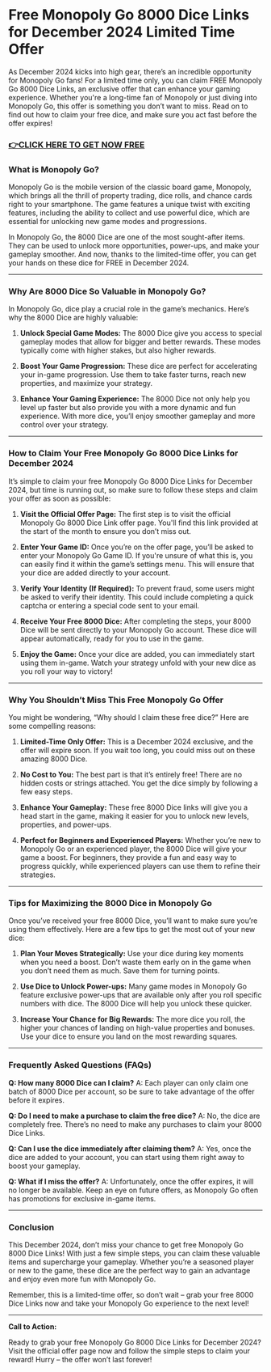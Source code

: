 # Free Monopoly Go 8000 Dice Links for December 2024 Limited Time Offer

As December 2024 kicks into high gear, there’s an incredible opportunity for Monopoly Go fans! For a limited time only, you can claim FREE Monopoly Go 8000 Dice Links, an exclusive offer that can enhance your gaming experience. Whether you're a long-time fan of Monopoly or just diving into Monopoly Go, this offer is something you don’t want to miss. Read on to find out how to claim your free dice, and make sure you act fast before the offer expires!

### [👉CLICK HERE TO GET NOW FREE](https://cutt.ly/teZ5lji3)

### What is Monopoly Go?

Monopoly Go is the mobile version of the classic board game, Monopoly, which brings all the thrill of property trading, dice rolls, and chance cards right to your smartphone. The game features a unique twist with exciting features, including the ability to collect and use powerful dice, which are essential for unlocking new game modes and progressions.

In Monopoly Go, the 8000 Dice are one of the most sought-after items. They can be used to unlock more opportunities, power-ups, and make your gameplay smoother. And now, thanks to the limited-time offer, you can get your hands on these dice for FREE in December 2024.

---

### Why Are 8000 Dice So Valuable in Monopoly Go?

In Monopoly Go, dice play a crucial role in the game’s mechanics. Here’s why the 8000 Dice are highly valuable:

1. **Unlock Special Game Modes:** The 8000 Dice give you access to special gameplay modes that allow for bigger and better rewards. These modes typically come with higher stakes, but also higher rewards.

2. **Boost Your Game Progression:** These dice are perfect for accelerating your in-game progression. Use them to take faster turns, reach new properties, and maximize your strategy.

3. **Enhance Your Gaming Experience:** The 8000 Dice not only help you level up faster but also provide you with a more dynamic and fun experience. With more dice, you’ll enjoy smoother gameplay and more control over your strategy.

---

### How to Claim Your Free Monopoly Go 8000 Dice Links for December 2024

It’s simple to claim your free Monopoly Go 8000 Dice Links for December 2024, but time is running out, so make sure to follow these steps and claim your offer as soon as possible:

1. **Visit the Official Offer Page:** The first step is to visit the official Monopoly Go 8000 Dice Link offer page. You'll find this link provided at the start of the month to ensure you don’t miss out.

2. **Enter Your Game ID:** Once you’re on the offer page, you’ll be asked to enter your Monopoly Go Game ID. If you're unsure of what this is, you can easily find it within the game’s settings menu. This will ensure that your dice are added directly to your account.

3. **Verify Your Identity (If Required):** To prevent fraud, some users might be asked to verify their identity. This could include completing a quick captcha or entering a special code sent to your email.

4. **Receive Your Free 8000 Dice:** After completing the steps, your 8000 Dice will be sent directly to your Monopoly Go account. These dice will appear automatically, ready for you to use in the game.

5. **Enjoy the Game:** Once your dice are added, you can immediately start using them in-game. Watch your strategy unfold with your new dice as you roll your way to victory!

---

### Why You Shouldn’t Miss This Free Monopoly Go Offer

You might be wondering, “Why should I claim these free dice?” Here are some compelling reasons:

1. **Limited-Time Only Offer:** This is a December 2024 exclusive, and the offer will expire soon. If you wait too long, you could miss out on these amazing 8000 Dice.

2. **No Cost to You:** The best part is that it’s entirely free! There are no hidden costs or strings attached. You get the dice simply by following a few easy steps.

3. **Enhance Your Gameplay:** These free 8000 Dice links will give you a head start in the game, making it easier for you to unlock new levels, properties, and power-ups.

4. **Perfect for Beginners and Experienced Players:** Whether you’re new to Monopoly Go or an experienced player, the 8000 Dice will give your game a boost. For beginners, they provide a fun and easy way to progress quickly, while experienced players can use them to refine their strategies.

---

### Tips for Maximizing the 8000 Dice in Monopoly Go

Once you’ve received your free 8000 Dice, you’ll want to make sure you’re using them effectively. Here are a few tips to get the most out of your new dice:

1. **Plan Your Moves Strategically:** Use your dice during key moments when you need a boost. Don’t waste them early on in the game when you don’t need them as much. Save them for turning points.

2. **Use Dice to Unlock Power-ups:** Many game modes in Monopoly Go feature exclusive power-ups that are available only after you roll specific numbers with dice. The 8000 Dice will help you unlock these quicker.

3. **Increase Your Chance for Big Rewards:** The more dice you roll, the higher your chances of landing on high-value properties and bonuses. Use your dice to ensure you land on the most rewarding squares.

---

### Frequently Asked Questions (FAQs)

**Q: How many 8000 Dice can I claim?**
A: Each player can only claim one batch of 8000 Dice per account, so be sure to take advantage of the offer before it expires.

**Q: Do I need to make a purchase to claim the free dice?**
A: No, the dice are completely free. There’s no need to make any purchases to claim your 8000 Dice Links.

**Q: Can I use the dice immediately after claiming them?**
A: Yes, once the dice are added to your account, you can start using them right away to boost your gameplay.

**Q: What if I miss the offer?**
A: Unfortunately, once the offer expires, it will no longer be available. Keep an eye on future offers, as Monopoly Go often has promotions for exclusive in-game items.

---

### Conclusion

This December 2024, don’t miss your chance to get free Monopoly Go 8000 Dice Links! With just a few simple steps, you can claim these valuable items and supercharge your gameplay. Whether you’re a seasoned player or new to the game, these dice are the perfect way to gain an advantage and enjoy even more fun with Monopoly Go.

Remember, this is a limited-time offer, so don’t wait – grab your free 8000 Dice Links now and take your Monopoly Go experience to the next level!

---

**Call to Action:**

Ready to grab your free Monopoly Go 8000 Dice Links for December 2024? Visit the official offer page now and follow the simple steps to claim your reward! Hurry – the offer won’t last forever!
